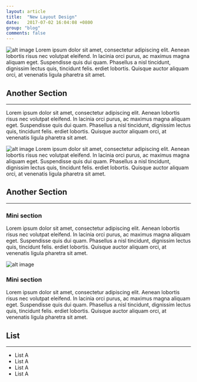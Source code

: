 ```yaml
---
layout: article
title:  "New Layout Design"
date:   2017-07-02 16:04:08 +0800
group: "blog"
comments: false
---
```

<!-- typical intro section -->
![alt image](http://placehold.it/200x100)
  Lorem ipsum dolor sit amet, consectetur adipiscing elit. Aenean lobortis risus nec volutpat eleifend. In lacinia orci purus,
  ac maximus magna aliquam eget. Suspendisse quis dui quam. Phasellus a nisl tincidunt, dignissim lectus quis, tincidunt
  felis. erdiet lobortis. Quisque auctor aliquam orci, at venenatis ligula pharetra sit amet.

## Another Section
<hr class='divider--fade' />
  Lorem ipsum dolor sit amet, consectetur adipiscing elit. Aenean lobortis risus nec volutpat eleifend. In lacinia orci purus,
  ac maximus magna aliquam eget. Suspendisse quis dui quam. Phasellus a nisl tincidunt, dignissim lectus quis, tincidunt
  felis. erdiet lobortis. Quisque auctor aliquam orci, at venenatis ligula pharetra sit amet.

![alt image](http://placehold.it/200x100)
  Lorem ipsum dolor sit amet, consectetur adipiscing elit. Aenean lobortis risus nec volutpat eleifend. In lacinia orci purus,
  ac maximus magna aliquam eget. Suspendisse quis dui quam. Phasellus a nisl tincidunt, dignissim lectus quis, tincidunt
  felis. erdiet lobortis. Quisque auctor aliquam orci, at venenatis ligula pharetra sit amet.

## Another Section
<hr class='divider--fade' />

### Mini section
  Lorem ipsum dolor sit amet, consectetur adipiscing elit. Aenean lobortis risus nec volutpat eleifend. In lacinia orci purus,
  ac maximus magna aliquam eget. Suspendisse quis dui quam. Phasellus a nisl tincidunt, dignissim lectus quis, tincidunt
  felis. erdiet lobortis. Quisque auctor aliquam orci, at venenatis ligula pharetra sit amet.

![alt image](http://placehold.it/200x100)
### Mini section
  Lorem ipsum dolor sit amet, consectetur adipiscing elit. Aenean lobortis risus nec volutpat eleifend. In lacinia orci purus,
  ac maximus magna aliquam eget. Suspendisse quis dui quam. Phasellus a nisl tincidunt, dignissim lectus quis, tincidunt
  felis. erdiet lobortis. Quisque auctor aliquam orci, at venenatis ligula pharetra sit amet.

## List
<hr class='divider--fade' />

* List A
* List A
* List A
* List A